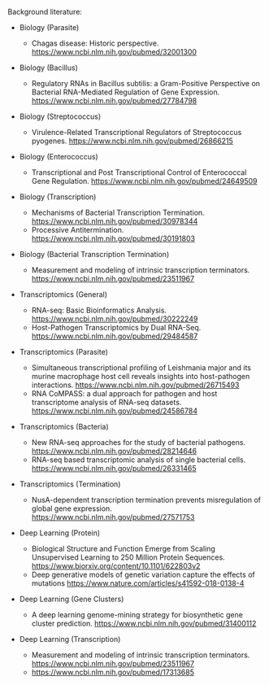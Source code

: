Background literature:


- Biology (Parasite)
	* Chagas disease: Historic perspective. https://www.ncbi.nlm.nih.gov/pubmed/32001300
- Biology (Bacillus)
	* Regulatory RNAs in Bacillus subtilis: a Gram-Positive Perspective on Bacterial RNA-Mediated Regulation of Gene Expression. https://www.ncbi.nlm.nih.gov/pubmed/27784798
- Biology (Streptococcus)
	* Virulence-Related Transcriptional Regulators of Streptococcus pyogenes. https://www.ncbi.nlm.nih.gov/pubmed/26866215
- Biology (Enterococcus)
	* Transcriptional and Post Transcriptional Control of Enterococcal Gene Regulation. https://www.ncbi.nlm.nih.gov/pubmed/24649509
- Biology (Transcription)
	* Mechanisms of Bacterial Transcription Termination. https://www.ncbi.nlm.nih.gov/pubmed/30978344
	* Processive Antitermination. https://www.ncbi.nlm.nih.gov/pubmed/30191803
- Biology (Bacterial Transcription Termination)
	* Measurement and modeling of intrinsic transcription terminators. https://www.ncbi.nlm.nih.gov/pubmed/23511967

- Transcriptomics (General)
	* RNA-seq: Basic Bioinformatics Analysis. https://www.ncbi.nlm.nih.gov/pubmed/30222249
	* Host-Pathogen Transcriptomics by Dual RNA-Seq. https://www.ncbi.nlm.nih.gov/pubmed/29484587
- Transcriptomics (Parasite)
	* Simultaneous transcriptional profiling of Leishmania major and its murine macrophage host cell reveals insights into host-pathogen interactions. https://www.ncbi.nlm.nih.gov/pubmed/26715493
	* RNA CoMPASS: a dual approach for pathogen and host transcriptome analysis of RNA-seq datasets. https://www.ncbi.nlm.nih.gov/pubmed/24586784
- Transcriptomics (Bacteria)
	* New RNA-seq approaches for the study of bacterial pathogens. https://www.ncbi.nlm.nih.gov/pubmed/28214646
	* RNA-seq based transcriptomic analysis of single bacterial cells. https://www.ncbi.nlm.nih.gov/pubmed/26331465
- Transcriptomics (Termination)
	* NusA-dependent transcription termination prevents misregulation of global gene expression. https://www.ncbi.nlm.nih.gov/pubmed/27571753

- Deep Learning (Protein)
	* Biological Structure and Function Emerge from Scaling Unsupervised Learning to 250 Million Protein Sequences.  https://www.biorxiv.org/content/10.1101/622803v2
	* Deep generative models of genetic variation capture the effects of mutations https://www.nature.com/articles/s41592-018-0138-4
- Deep Learning (Gene Clusters)
	* A deep learning genome-mining strategy for biosynthetic gene cluster prediction. https://www.ncbi.nlm.nih.gov/pubmed/31400112 
- Deep Learning (Transcription)
	* Measurement and modeling of intrinsic transcription terminators. https://www.ncbi.nlm.nih.gov/pubmed/23511967
	* https://www.ncbi.nlm.nih.gov/pubmed/17313685
